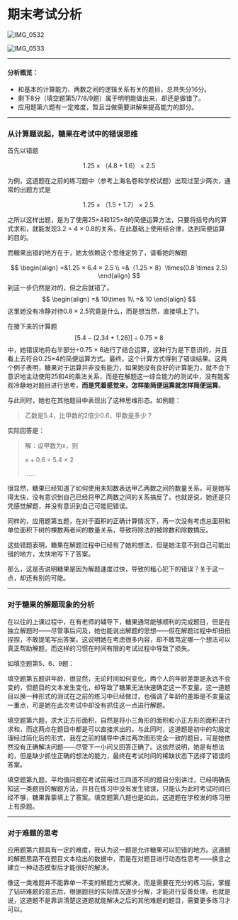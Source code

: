 # 期末考试分析

![IMG_0532](/home/abdeeglr/Desktop/事业进展工作区[S4]/家教/IMG_0532.jpg)

![IMG_0533](/home/abdeeglr/Desktop/事业进展工作区[S4]/家教/IMG_0533.jpg)

----

#### 分析概览：

- 和基本的计算能力、两数之间的逻辑关系有关的题目，总共失分16分。
- 剩下8分（填空题第5/7/8/9题）属于明明能做出来，却还是做错了。
- 应用题第六题有一定难度，暂且当做需要讲解来提高能力的部分。

-----

### 从计算题说起，糖果在考试中的错误思维

首先以错题

$$
1.25 ×（4.8 + 1.6）× 2.5
$$


为例，这道题在之前的练习题中（参考上海名卷和学校试题）出现过至少两次，通常的出题方式是

$$
1.25 ×（1.5 + 1.7）× 2.5.
$$


之所以这样出题，是为了使用25×4和125×8的简便运算方法，只要将括号内的算式求和，就能发现3.2 = 4 × 0.8的关系，在此基础上使用结合律，达到简便运算的目的。

而糖果出错的地方在于，她太依赖这个思维定势了，请看她的解题

$$
\begin{align}
=&1.25 × 6.4 × 2.5 \\
=&（1.25 × 8）\times(0.8 \times 2.5)
\end{align}
$$
到这一步仍然是对的，但之后就错了。
$$
\begin{align}
=& 10\times 1\\
=& 10
\end{align}
$$
这里她没有冷静对待$0.8\times 2.5$究竟是什么，而是想当然，直接填上了1。

在接下来的计算题
$$
[5.4-(2.34+1.26)]\div0.75\times8
$$
中，她错误地将右半部分$\div0.75\times8$进行了结合运算，这种行为是下意识的，并且看上去符合0.25×4的简便运算方式。最终，这个计算方式得到了错误结果。这两个例子表明，糖果对于运算并非没有能力，如果她没有良好的计算能力，就不会下意识地主动使用25和4的乘法关系，而是在解题这一综合能力的测试中，没有能客观冷静地对题目进行思考，**而是凭着感觉来，怎样能简便运算就怎样简便运算**。

与此同时，她也在其他题目中表现出了这种思维形态。如例题：

> 乙数是5.4，比甲数的2倍少0.6，甲数是多少？

实际回答是：

> 解：设甲数为x，则
>
> x + 0.6 = 5.4 × 2
>
> ……

很显然，糖果已经知道了如何使用未知数表达甲乙两数之间的数量关系，可是她写得太快，没有意识到自己已经将甲乙两数之间的关系搞反了。也就是说，她还是只凭感觉解题，并没有意识到自己可能犯错误。

同样的，应用题第五题，在对于面积的正确计算情况下，再一次没有考虑总面积和单位面积下树的棵数两者间的数量关系，导致将除法的被除数和除数搞反。

这些错题表明，糖果在解题过程中已经有了她的想法，但是她注意不到自己可能出错的地方，太快地写下了答案。

那么，这是否说明糖果是因为解题速度过快，导致的粗心犯下的错误？关于这一点，却还有别的可能。

----

### 对于糖果的解题现象的分析

在以往的上课过程中，在有老师的辅导下，糖果通常能够顺利的完成题目，但是在独立解题时——尽管事后问及，她也能说出解题的思想——但在解题过程中却扭扭捏捏，不敢提笔写出答案。这说明她在考虑很多内容，却不敢笃定哪一个想法可以真正帮助解题，而这样的习惯在时间有限的考试过程中导致了损失。

如填空题第5、6、9题：

填空题第五题讲年龄，很显然，无论时间如何变化，两个人的年龄差距是永远不会变的，但题目的文本发生变化，却导致了糖果无法快速确定这一不变量。这一道题目以换一种形式的测试在之前的练习中已经做过，也强调了年龄的差距是不变量这一重点，可是她在此次考试中却没有抓住这一点进行解题。

填空题第六题，求大正方形面积，自然是将小三角形的面积和小正方形的面积进行求和，而这两点在题目中都是可以直接求出的。与此同时，这道题是初中的勾股定理经过简化后的形式，我在之前的辅导中讲过两次图形完全一致的题目，可是她依然没有正确解决问题——尽管下一小问又回答正确了。这依然说明，她是有想法的，但是缺少抓住正确的想法的能力，最终在考试时间的稀缺状态下选择了错误的答案。

填空题第九题，平均值问题在考试前用过三四道不同的题目分别讲过，已经明确告知这一类题目的解题方法，并且在练习中没有发生错误，只能认为此时考试时间已经不够，糖果靠蒙填上了答案。填空题第八题也是如此，这道题在学校发的练习册上有原题。

----

### 对于难题的思考

应用题第六题具有一定的难度，我认为这一题是允许糖果可以犯错的地方。这道题的解题思路不在题目文本给出的数据中，而是在对题目进行动态性思考——换言之建立一种动态模型后才能很好的解决。

像这一类难题并不能靠单一不变的解题方式解决，而是需要在充分的练习后，掌握了钻研难题的意志后，根据题目的实际情况逐步分解，才能进行妥善处理。也就是说，这道题不是靠讲清楚这道题就能解决之后的其他难题的题目，需要更多练习才可以。


